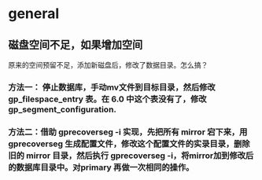 # general

## 磁盘空间不足，如果增加空间

原来的空间预留不足，添加新磁盘后，修改了数据目录。怎么搞？

### 方法一： 停止数据库，手动mv文件到目标目录，然后修改 gp_filespace_entry 表。在 6.0 中这个表没有了，修改 gp_segment_configuration.

### 方法二：借助 gprecoverseg -i 实现，先把所有 mirror 宕下来，用 gprecoverseg 生成配置文件，修改这个配置文件的实录目录，删除旧的 mirror 目录，然后执行 gprecoverseg -i，将mirror加到修改后的数据库目录中。对primary 再做一次相同的操作。


